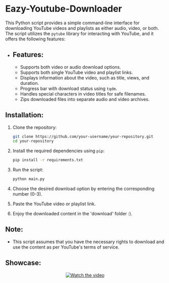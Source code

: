 # Eazy-Youtube-Downloader

This Python script provides a simple command-line interface for downloading YouTube videos and playlists as either audio, video, or both. The script utilizes the `pytube` library for interacting with YouTube, and it offers the following features:

- ## Features:
  - Supports both video or audio download options.
  - Supports both single YouTube video and playlist links.
  - Displays information about the video, such as title, views, and duration.
  - Progress bar with download status using `tqdm`.
  - Handles special characters in video titles for safe filenames.
  - Zips downloaded files into separate audio and video archives.

## Installation:
1. Clone the repository:
   ```bash
   git clone https://github.com/your-username/your-repository.git
   cd your-repository
   ```

2. Install the required dependencies using `pip`:
   ```bash
   pip install -r requirements.txt
   ```

3. Run the script:
   ```bash
   python main.py
   ```

4. Choose the desired download option by entering the corresponding number (0-3).
5. Paste the YouTube video or playlist link.
6. Enjoy the downloaded content in the 'download' folder :).

## Note:
- This script assumes that you have the necessary rights to download and use the content as per YouTube's terms of service.

## Showcase:
<p align="center">
  <a href="https://youtu.be/pfns9Jn8uMo">
    <img src="https://github.com/DavldMA/Eazy-Youtube-Downloader/blob/a8044af7cc9836a49f97c8077ee709c29df15ee2/images/img.jpg" alt="Watch the video">
  </a>
</p>

